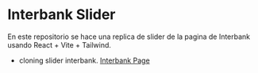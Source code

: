# Interbank Slider

En este repositorio se hace una replica de slider de la pagina de Interbank usando React + Vite + Tailwind.

- cloning slider interbank. [Interbank Page](https://interbank.pe/)
